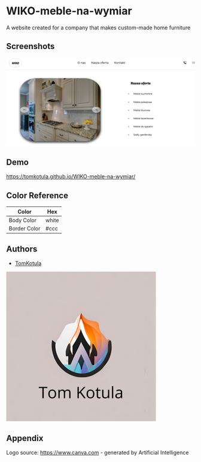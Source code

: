 # WIKO-meble-na-wymiar

A website created for a company that makes custom-made home furniture

## Screenshots

![App Screenshot](img/screenshotexample.png)

## Demo

https://tomkotula.github.io/WIKO-meble-na-wymiar/

## Color Reference

| Color             | Hex                                                                |
| ----------------- | ------------------------------------------------------------------ |
| Body Color | white
| Border Color | #ccc


## Authors

- [TomKotula](https://github.com/TomKotula)


![Logo](img/Logo-company.png)

## Appendix

Logo source: https://www.canva.com - generated by Artificial Intelligence

